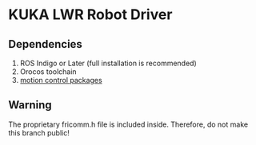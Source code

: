 # KUKA LWR Robot Driver

## Dependencies
1. ROS Indigo or Later (full installation is recommended)
2. Orocos toolchain
3. [motion control packages](https://gitlab.kuleuven.be/rob-hardware/motion_control)

## Warning
The proprietary fricomm.h file is included inside. Therefore, do not make this branch public!
